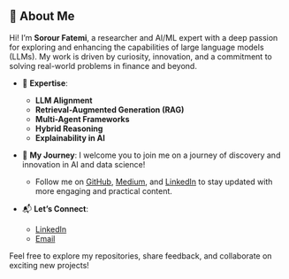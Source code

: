 ## 👋 About Me

Hi! I’m **Sorour Fatemi**, a researcher and AI/ML expert with a deep passion for exploring and enhancing the capabilities of large language models (LLMs). My work is driven by curiosity, innovation, and a commitment to solving real-world problems in finance and beyond.

- 🧠 **Expertise**:
  - **LLM Alignment**
  - **Retrieval-Augmented Generation (RAG)**
  - **Multi-Agent Frameworks**
  - **Hybrid Reasoning**
  - **Explainability in AI**

- 🌱 **My Journey**:
  I welcome you to join me on a journey of discovery and innovation in AI and data science!  
  - Follow me on [GitHub](https://github.com/sorourf), [Medium](https://medium.com/@sorour.f), and [LinkedIn](https://linkedin.com/in/sorourfatemi) to stay updated with more engaging and practical content.  

- 📬 **Let’s Connect**:  
  - [LinkedIn](https://linkedin.com/in/sorourfatemi)  
  - [Email](mailto:sorour.f@gmail.com)  

Feel free to explore my repositories, share feedback, and collaborate on exciting new projects!

